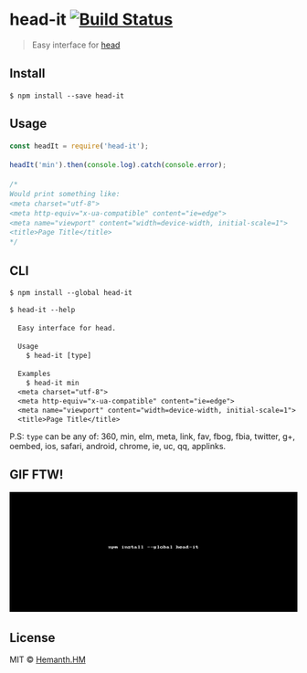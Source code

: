 # head-it [![Build Status](https://travis-ci.org/hemanth/head-it.svg?branch=master)](https://travis-ci.org/hemanth/head-it)

> Easy interface for [head](https://github.com/joshbuchea/HEAD)


## Install

```
$ npm install --save head-it
```


## Usage

```js
const headIt = require('head-it');

headIt('min').then(console.log).catch(console.error);

/*
Would print something like:
<meta charset="utf-8">
<meta http-equiv="x-ua-compatible" content="ie=edge">
<meta name="viewport" content="width=device-width, initial-scale=1">
<title>Page Title</title>
*/
```


## CLI

```
$ npm install --global head-it
```

```
$ head-it --help

  Easy interface for head.

  Usage
    $ head-it [type]

  Examples
    $ head-it min
  <meta charset="utf-8">
  <meta http-equiv="x-ua-compatible" content="ie=edge">
  <meta name="viewport" content="width=device-width, initial-scale=1">
  <title>Page Title</title>
```

P.S: `type` can be any of: 360, min, elm, meta, link, fav, fbog, fbia, twitter, g+, oembed, ios, safari, android, chrome, ie, uc, qq, applinks.


## GIF FTW!

![](./head-it.gif)

## License

MIT © [Hemanth.HM](https://h3manth.com)
